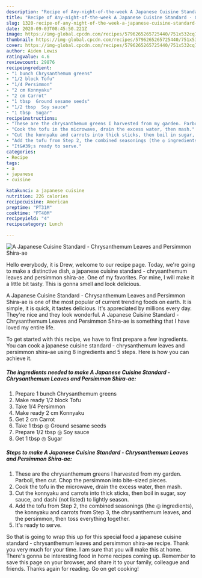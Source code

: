 ```yaml
---
description: "Recipe of Any-night-of-the-week A Japanese Cuisine Standard - Chrysanthemum Leaves and Persimmon Shira-ae"
title: "Recipe of Any-night-of-the-week A Japanese Cuisine Standard - Chrysanthemum Leaves and Persimmon Shira-ae"
slug: 1320-recipe-of-any-night-of-the-week-a-japanese-cuisine-standard-chrysanthemum-leaves-and-persimmon-shira-ae
date: 2020-09-03T08:45:50.221Z
image: https://img-global.cpcdn.com/recipes/5796265265725440/751x532cq70/a-japanese-cuisine-standard-chrysanthemum-leaves-and-persimmon-shira-ae-recipe-main-photo.jpg
thumbnail: https://img-global.cpcdn.com/recipes/5796265265725440/751x532cq70/a-japanese-cuisine-standard-chrysanthemum-leaves-and-persimmon-shira-ae-recipe-main-photo.jpg
cover: https://img-global.cpcdn.com/recipes/5796265265725440/751x532cq70/a-japanese-cuisine-standard-chrysanthemum-leaves-and-persimmon-shira-ae-recipe-main-photo.jpg
author: Aiden Lewis
ratingvalue: 4.6
reviewcount: 29876
recipeingredient:
- "1 bunch Chrysanthemum greens"
- "1/2 block Tofu"
- "1/4 Persimmon"
- "2 cm Konnyaku"
- "2 cm Carrot"
- "1 tbsp  Ground sesame seeds"
- "1/2 tbsp  Soy sauce"
- "1 tbsp  Sugar"
recipeinstructions:
- "These are the chrysanthemum greens I harvested from my garden. Parboil, then cut. Chop the persimmon into bite-sized pieces."
- "Cook the tofu in the microwave, drain the excess water, then mash."
- "Cut the konnyaku and carrots into thick sticks, then boil in sugar, soy sauce, and dashi (not listed) to lightly season."
- "Add the tofu from Step 2, the combined seasonings (the ◎ ingredients), the konnyaku and carrots from Step 3, the chrysanthemum leaves, and the persimmon, then toss everything together."
- "It&#39;s ready to serve."
categories:
- Recipe
tags:
- a
- japanese
- cuisine

katakunci: a japanese cuisine 
nutrition: 226 calories
recipecuisine: American
preptime: "PT31M"
cooktime: "PT40M"
recipeyield: "4"
recipecategory: Lunch

---
```



![A Japanese Cuisine Standard - Chrysanthemum Leaves and Persimmon Shira-ae](https://img-global.cpcdn.com/recipes/5796265265725440/751x532cq70/a-japanese-cuisine-standard-chrysanthemum-leaves-and-persimmon-shira-ae-recipe-main-photo.jpg)

Hello everybody, it is Drew, welcome to our recipe page. Today, we're going to make a distinctive dish, a japanese cuisine standard - chrysanthemum leaves and persimmon shira-ae. One of my favorites. For mine, I will make it a little bit tasty. This is gonna smell and look delicious.



A Japanese Cuisine Standard - Chrysanthemum Leaves and Persimmon Shira-ae is one of the most popular of current trending foods on earth. It is simple, it is quick, it tastes delicious. It's appreciated by millions every day. They're nice and they look wonderful. A Japanese Cuisine Standard - Chrysanthemum Leaves and Persimmon Shira-ae is something that I have loved my entire life.


To get started with this recipe, we have to first prepare a few ingredients. You can cook a japanese cuisine standard - chrysanthemum leaves and persimmon shira-ae using 8 ingredients and 5 steps. Here is how you can achieve it.

<!--inarticleads1-->

##### The ingredients needed to make A Japanese Cuisine Standard - Chrysanthemum Leaves and Persimmon Shira-ae:

1. Prepare 1 bunch Chrysanthemum greens
1. Make ready 1/2 block Tofu
1. Take 1/4 Persimmon
1. Make ready 2 cm Konnyaku
1. Get 2 cm Carrot
1. Take 1 tbsp ◎ Ground sesame seeds
1. Prepare 1/2 tbsp ◎ Soy sauce
1. Get 1 tbsp ◎ Sugar




<!--inarticleads2-->

##### Steps to make A Japanese Cuisine Standard - Chrysanthemum Leaves and Persimmon Shira-ae:

1. These are the chrysanthemum greens I harvested from my garden. Parboil, then cut. Chop the persimmon into bite-sized pieces.
1. Cook the tofu in the microwave, drain the excess water, then mash.
1. Cut the konnyaku and carrots into thick sticks, then boil in sugar, soy sauce, and dashi (not listed) to lightly season.
1. Add the tofu from Step 2, the combined seasonings (the ◎ ingredients), the konnyaku and carrots from Step 3, the chrysanthemum leaves, and the persimmon, then toss everything together.
1. It&#39;s ready to serve.




So that is going to wrap this up for this special food a japanese cuisine standard - chrysanthemum leaves and persimmon shira-ae recipe. Thank you very much for your time. I am sure that you will make this at home. There's gonna be interesting food in home recipes coming up. Remember to save this page on your browser, and share it to your family, colleague and friends. Thanks again for reading. Go on get cooking!

